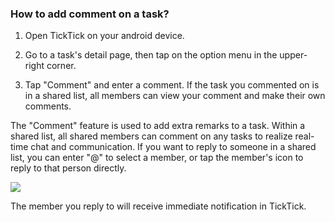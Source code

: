 ### How to add comment on a task?

1. Open TickTick on your android device.

2. Go to a task's detail page, then tap on the option menu in the upper-right corner.

3. Tap "Comment" and enter a comment. If the task you commented on is in a shared list, all members can view your comment and make their own comments.

The "Comment" feature is used to add extra remarks to a task. Within a shared list, all shared members can comment on any tasks to realize real-time chat and communication. If you want to reply to someone in a shared list, you can enter "@" to select a member, or tap the member's icon to reply to that person directly.

![](../../../images/ticktick-android-app/task/3.3.15.png)

The member you reply to will receive immediate notification in TickTick.

